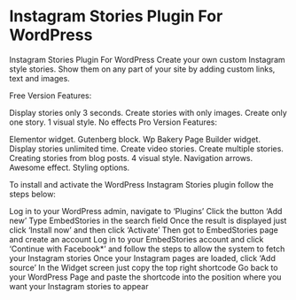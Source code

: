 # Instagram Stories Plugin For WordPress

Instagram Stories Plugin For WordPress
Create your own custom Instagram style stories. Show them on any part of your site by adding custom links, text and images.

Free Version Features:

Display stories only 3 seconds.
Create stories with only images.
Create only one story.
1 visual style.
No effects
Pro Version Features:

Elementor widget.
Gutenberg block.
Wp Bakery Page Builder widget.
Display stories unlimited time.
Create video stories.
Create multiple stories.
Creating stories from blog posts.
4 visual style.
Navigation arrows.
Awesome effect.
Styling options.

To install and activate the WordPress Instagram Stories plugin follow the steps below:

Log in to your WordPress admin, navigate to ‘Plugins’
Click the button ‘Add new’
Type EmbedStories in the search field
Once the result is displayed just click ‘Install now’ and then click ‘Activate’
Then got to EmbedStories page and create an account
Log in to your EmbedStories account and click ‘Continue with Facebook*’ and follow the steps to allow the system to fetch your Instagram stories
Once your Instagram pages are loaded, click ‘Add source’
In the Widget screen just copy the top right shortcode
Go back to your WordPress Page and paste the shortcode into the position where you want your Instagram stories to appear
